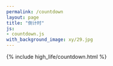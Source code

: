 ```yaml
---
permalink: /countdown
layout: page
title: "倒计时"
js: 
- countdown.js
with_background_image: xy/29.jpg
---
```

{% include high_life/countdown.html %}